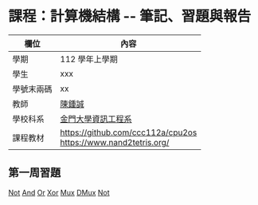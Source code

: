 # 課程：計算機結構 -- 筆記、習題與報告

欄位 | 內容
-----|--------
學期 | 112 學年上學期
學生 |  xxx
學號末兩碼 | xx
教師 | [陳鍾誠](https://www.nqu.edu.tw/educsie/index.php?act=blog&code=list&ids=4)
學校科系 | [金門大學資訊工程系](https://www.nqu.edu.tw/educsie/index.php)
課程教材 | https://github.com/ccc112a/cpu2os <BR/> https://www.nand2tetris.org/

## 第一周習題
[Not](https://github.com/ygvmp1105/_co/blob/master/01/Not.hdl)
[And](https://github.com/ygvmp1105/_co/blob/master/01/And.hdl)
[Or](https://github.com/ygvmp1105/_co/blob/master/01/Or.hdl)
[Xor](https://github.com/ygvmp1105/_co/blob/master/01/Xor.hdl)
[Mux](https://github.com/ygvmp1105/_co/blob/master/01/Mux.hdl)
[DMux](https://github.com/ygvmp1105/_co/blob/master/01/DMux.hdl)
[Not](https://github.com/ygvmp1105/_co/blob/master/01/Not.hdl)

